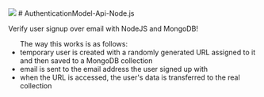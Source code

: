 <img src="https://raw.githubusercontent.com/whitef0x0/node-email-verification/master/design/logo.png" >  
# AuthenticationModel-Api-Node.js

Verify user signup over email with NodeJS and MongoDB!

<ul>The way this works is as follows:
  <li>temporary user is created with a randomly generated URL assigned to it and then saved to a MongoDB collection</li>
  <li>email is sent to the email address the user signed up with</li>
  <li>when the URL is accessed, the user's data is transferred to the real collection</li>
</ul>
